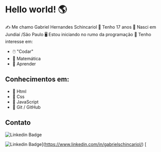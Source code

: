 # Hello world!  🌎
✍️ Me chamo Gabriel Hernandes Schincariol
📅 Tenho 17 anos
🌇 Nasci em Jundiaí /São Paulo
 🖥️ Estou iniciando no rumo da programação
 📌 Tenho interesse em: 
 - 🖱️ "Codar"
 - 🧮 Matemática
 - 📖 Aprender

## Conhecimentos em:

 - 🏁 Html
 - 🏁 Css
 - 🏁 JavaScript
 - 📁 Git / GitHub

## Contato

<a target="_blank" src="https://www.linkedin.com/in/gabrielschincariol/">![Linkedin Badge](https://img.shields.io/badge/-Gabriel%20Schincariol-blue?style=flat-square&logo=Linkedin&logoColor=white&link=https://www.linkedin.com/in/gabrielschincariol/)</a>

![Linkedin Badge](https://img.shields.io/badge/-Gabriel%20Schincariol-blue?style=flat-square&logo=Linkedin&logoColor=white&link=https://www.linkedin.com/in/gabrielschincariol/)](https://www.linkedin.com/in/gabrielschincariol/) 
[
